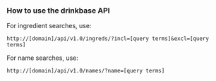 ### How to use the drinkbase API

For ingredient searches, use:

```http://[domain]/api/v1.0/ingreds/?incl=[query terms]&excl=[query terms]```

For name searches, use:

```http://[domain]/api/v1.0/names/?name=[query terms]```
